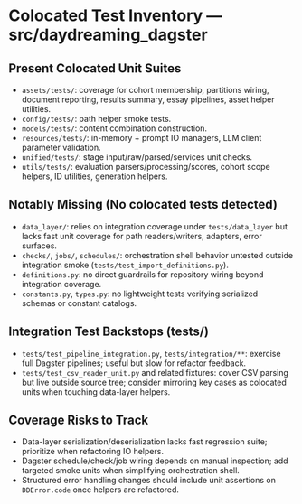 # Colocated Test Inventory — src/daydreaming_dagster

## Present Colocated Unit Suites
- `assets/tests/`: coverage for cohort membership, partitions wiring, document reporting, results summary, essay pipelines, asset helper utilities.
- `config/tests/`: path helper smoke tests.
- `models/tests/`: content combination construction.
- `resources/tests/`: in-memory + prompt IO managers, LLM client parameter validation.
- `unified/tests/`: stage input/raw/parsed/services unit checks.
- `utils/tests/`: evaluation parsers/processing/scores, cohort scope helpers, ID utilities, generation helpers.

## Notably Missing (No colocated tests detected)
- `data_layer/`: relies on integration coverage under `tests/data_layer` but lacks fast unit coverage for path readers/writers, adapters, error surfaces.
- `checks/`, `jobs/`, `schedules/`: orchestration shell behavior untested outside integration smoke (`tests/test_import_definitions.py`).
- `definitions.py`: no direct guardrails for repository wiring beyond integration coverage.
- `constants.py`, `types.py`: no lightweight tests verifying serialized schemas or constant catalogs.

## Integration Test Backstops (tests/)
- `tests/test_pipeline_integration.py`, `tests/integration/**`: exercise full Dagster pipelines; useful but slow for refactor feedback.
- `tests/test_csv_reader_unit.py` and related fixtures: cover CSV parsing but live outside source tree; consider mirroring key cases as colocated units when touching data-layer helpers.

## Coverage Risks to Track
- Data-layer serialization/deserialization lacks fast regression suite; prioritize when refactoring IO helpers.
- Dagster schedule/check/job wiring depends on manual inspection; add targeted smoke units when simplifying orchestration shell.
- Structured error handling changes should include unit assertions on `DDError.code` once helpers are refactored.

